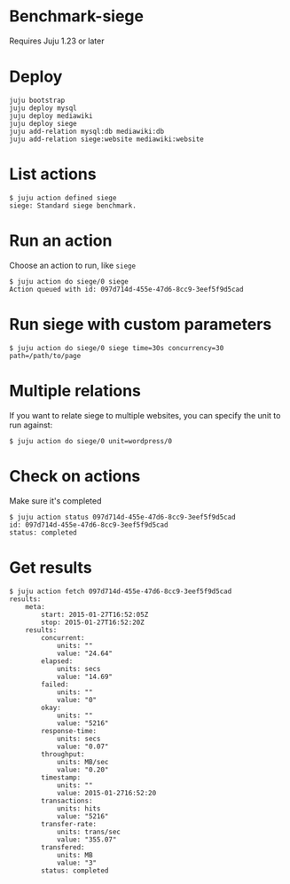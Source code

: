# Benchmark-siege

Requires Juju 1.23 or later

# Deploy

```
juju bootstrap
juju deploy mysql
juju deploy mediawiki
juju deploy siege
juju add-relation mysql:db mediawiki:db
juju add-relation siege:website mediawiki:website
```

# List actions

```
$ juju action defined siege
siege: Standard siege benchmark.
```

# Run an action

Choose an action to run, like `siege`

```
$ juju action do siege/0 siege
Action queued with id: 097d714d-455e-47d6-8cc9-3eef5f9d5cad
```

# Run siege with custom parameters
```
$ juju action do siege/0 siege time=30s concurrency=30 path=/path/to/page
```

# Multiple relations

If you want to relate siege to multiple websites, you can specify the unit to run against:

```
$ juju action do siege/0 unit=wordpress/0
```

# Check on actions

Make sure it's completed

```
$ juju action status 097d714d-455e-47d6-8cc9-3eef5f9d5cad
id: 097d714d-455e-47d6-8cc9-3eef5f9d5cad
status: completed
```

# Get results

```
$ juju action fetch 097d714d-455e-47d6-8cc9-3eef5f9d5cad
results:
    meta:
        start: 2015-01-27T16:52:05Z
        stop: 2015-01-27T16:52:20Z
    results:
        concurrent:
            units: ""
            value: "24.64"
        elapsed:
            units: secs
            value: "14.69"
        failed:
            units: ""
            value: "0"
        okay:
            units: ""
            value: "5216"
        response-time:
            units: secs
            value: "0.07"
        throughput:
            units: MB/sec
            value: "0.20"
        timestamp:
            units: ""
            value: 2015-01-2716:52:20
        transactions:
            units: hits
            value: "5216"
        transfer-rate:
            units: trans/sec
            value: "355.07"
        transfered:
            units: MB
            value: "3"
        status: completed
```
